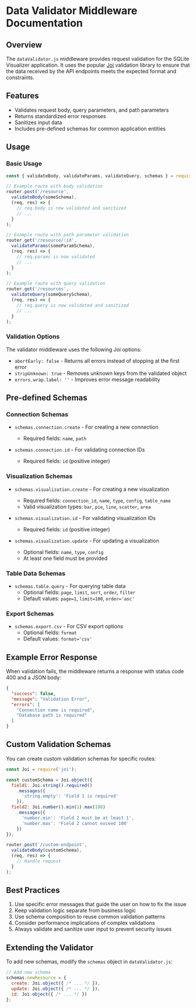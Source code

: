 # Data Validator Middleware Documentation

## Overview

The `dataValidator.js` middleware provides request validation for the SQLite Visualizer application. It uses the popular [Joi](https://joi.dev/) validation library to ensure that the data received by the API endpoints meets the expected format and constraints.

## Features

- Validates request body, query parameters, and path parameters
- Returns standardized error responses
- Sanitizes input data
- Includes pre-defined schemas for common application entities

## Usage

### Basic Usage

```javascript
const { validateBody, validateParams, validateQuery, schemas } = require('../middleware/dataValidator');

// Example route with body validation
router.post('/resource', 
  validateBody(someSchema),
  (req, res) => {
    // req.body is now validated and sanitized
    // ...
  }
);

// Example route with path parameter validation
router.get('/resource/:id', 
  validateParams(someParamSchema),
  (req, res) => {
    // req.params is now validated
    // ...
  }
);

// Example route with query validation
router.get('/resources', 
  validateQuery(someQuerySchema),
  (req, res) => {
    // req.query is now validated and sanitized
    // ...
  }
);
```

### Validation Options

The validator middleware uses the following Joi options:

- `abortEarly: false` - Returns all errors instead of stopping at the first error
- `stripUnknown: true` - Removes unknown keys from the validated object
- `errors.wrap.label: ''` - Improves error message readability

## Pre-defined Schemas

### Connection Schemas

- `schemas.connection.create` - For creating a new connection
  - Required fields: `name`, `path`
  
- `schemas.connection.id` - For validating connection IDs
  - Required fields: `id` (positive integer)

### Visualization Schemas

- `schemas.visualization.create` - For creating a new visualization
  - Required fields: `connection_id`, `name`, `type`, `config`, `table_name`
  - Valid visualization types: `bar`, `pie`, `line`, `scatter`, `area`
  
- `schemas.visualization.id` - For validating visualization IDs
  - Required fields: `id` (positive integer)
  
- `schemas.visualization.update` - For updating a visualization
  - Optional fields: `name`, `type`, `config`
  - At least one field must be provided

### Table Data Schemas

- `schemas.table.query` - For querying table data
  - Optional fields: `page`, `limit`, `sort`, `order`, `filter`
  - Default values: `page=1`, `limit=100`, `order='asc'`

### Export Schemas

- `schemas.export.csv` - For CSV export options
  - Optional fields: `format`
  - Default values: `format='csv'`

## Example Error Response

When validation fails, the middleware returns a response with status code 400 and a JSON body:

```json
{
  "success": false,
  "message": "Validation Error",
  "errors": [
    "Connection name is required",
    "Database path is required"
  ]
}
```

## Custom Validation Schemas

You can create custom validation schemas for specific routes:

```javascript
const Joi = require('joi');

const customSchema = Joi.object({
  field1: Joi.string().required()
    .messages({
      'string.empty': 'Field 1 is required'
    }),
  field2: Joi.number().min(1).max(100)
    .messages({
      'number.min': 'Field 2 must be at least 1',
      'number.max': 'Field 2 cannot exceed 100'
    })
});

router.post('/custom-endpoint', 
  validateBody(customSchema),
  (req, res) => {
    // Handle request
  }
);
```

## Best Practices

1. Use specific error messages that guide the user on how to fix the issue
2. Keep validation logic separate from business logic
3. Use schema composition to reuse common validation patterns
4. Consider performance implications of complex validations
5. Always validate and sanitize user input to prevent security issues

## Extending the Validator

To add new schemas, modify the `schemas` object in `dataValidator.js`:

```javascript
// Add new schema
schemas.newResource = {
  create: Joi.object({ /* ... */ }),
  update: Joi.object({ /* ... */ }),
  id: Joi.object({ /* ... */ })
};
```
